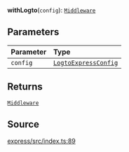 **withLogto**(`config`): [`Middleware`](../type-aliases/type-alias.Middleware.md)

## Parameters

| Parameter | Type                                                                     |
| :-------- | :----------------------------------------------------------------------- |
| `config`  | [`LogtoExpressConfig`](../type-aliases/type-alias.LogtoExpressConfig.md) |

## Returns

[`Middleware`](../type-aliases/type-alias.Middleware.md)

## Source

[express/src/index.ts:89](https://github.com/logto-io/js/blob/54d7193/packages/express/src/index.ts#L89)
